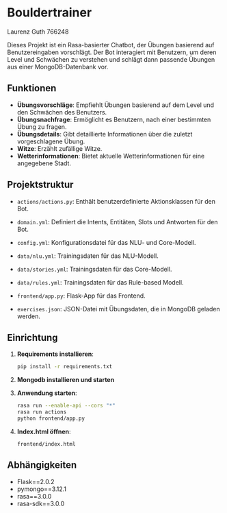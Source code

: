 # Bouldertrainer

Laurenz Guth 766248

Dieses Projekt ist ein Rasa-basierter Chatbot, der Übungen basierend auf 
Benutzereingaben vorschlägt. Der Bot interagiert mit Benutzern, um 
deren Level und Schwächen zu verstehen und schlägt dann passende 
Übungen aus einer MongoDB-Datenbank vor. 

## Funktionen

- **Übungsvorschläge**: Empfiehlt Übungen basierend auf dem Level und den Schwächen des Benutzers.
- **Übungsnachfrage**: Ermöglicht es Benutzern, nach einer bestimmten Übung zu fragen.
- **Übungsdetails**: Gibt detaillierte Informationen über die zuletzt vorgeschlagene Übung.
- **Witze**: Erzählt zufällige Witze.
- **Wetterinformationen**: Bietet aktuelle Wetterinformationen für eine angegebene Stadt.


## Projektstruktur

- `actions/actions.py`: Enthält benutzerdefinierte Aktionsklassen für den Bot.
- `domain.yml`: Definiert die Intents, Entitäten, Slots und Antworten für den Bot.
- `config.yml`: Konfigurationsdatei für das NLU- und Core-Modell.
- `data/nlu.yml`: Trainingsdaten für das NLU-Modell.
- `data/stories.yml`: Trainingsdaten für das Core-Modell.
- `data/rules.yml`: Trainingsdaten für das Rule-based Modell.
- `frontend/app.py`: Flask-App für das Frontend.

- `exercises.json`: JSON-Datei mit Übungsdaten, die in MongoDB geladen werden.

## Einrichtung

1. **Requirements installieren**:
    ```sh
    pip install -r requirements.txt
    ```

3. **Mongodb installieren und starten**
   

4. **Anwendung starten**:
    ```sh
    rasa run --enable-api --cors "*"
    rasa run actions
    python frontend/app.py
    ```
5. **Index.html öffnen**:
    ```
    frontend/index.html
    ```

## Abhängigkeiten

- Flask==2.0.2
- pymongo==3.12.1
- rasa==3.0.0
- rasa-sdk==3.0.0
